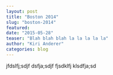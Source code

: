 ```yaml
---
layout: post
title: "Boston 2014"
slug: "boston-2014"
featured: 
date: "2015-05-28"
teaser: "Blah blah blah la la la la la"
author: "Kiri Anderer"
categories: blog
---  
```


jfdslfj;sdjf dsfja;sdjf fjsdklfj klsdfja;sd
